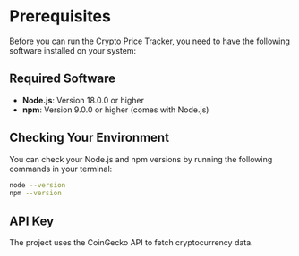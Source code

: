 # Prerequisites

Before you can run the Crypto Price Tracker, you need to have the following software installed on your system:

## Required Software

- **Node.js**: Version 18.0.0 or higher
- **npm**: Version 9.0.0 or higher (comes with Node.js)

## Checking Your Environment

You can check your Node.js and npm versions by running the following commands in your terminal:

```bash
node --version
npm --version
```

## API Key

The project uses the CoinGecko API to fetch cryptocurrency data.